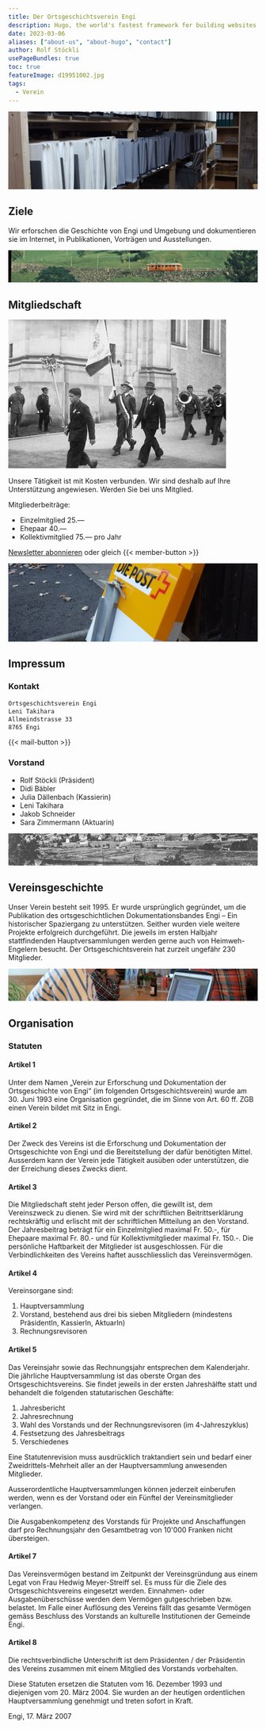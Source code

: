 ```yaml
---
title: Der Ortsgeschichtsverein Engi
description: Hugo, the world's fastest framework for building websites
date: 2023-03-06
aliases: ["about-us", "about-hugo", "contact"]
author: Rolf Stöckli
usePageBundles: true
toc: true
featureImage: d19951002.jpg
tags:
  - Verein
---
```


![](img_20171228_142438068.jpg)

## Ziele

Wir erforschen die Geschichte von Engi und Umgebung und dokumentieren sie im
Internet, in Publikationen, Vorträgen und Ausstellungen.

![](ddbi26.jpg)

## Mitgliedschaft

![:right](cddb02.jpg)

Unsere Tätigkeit ist mit Kosten verbunden. Wir sind deshalb auf Ihre Unterstützung angewiesen. Werden Sie bei uns Mitglied.

Mitgliederbeiträge:
* Einzelmitglied 25.—
* Ehepaar 40.—
* Kollektivmitglied 75.— pro Jahr

[Newsletter abonnieren](/news/2018-08-18-newsletter) oder gleich {{< member-button >}} 

![](r0002782.jpg)

## Impressum

### Kontakt

```
Ortsgeschichtsverein Engi
Leni Takihara
Allmeindstrasse 33
8765 Engi
```

{{< mail-button >}}

### Vorstand

- Rolf Stöckli (Präsident)
- Didi Bäbler
- Julia Dällenbach (Kassierin)
- Leni Takihara
- Jakob Schneider
- Sara Zimmermann (Aktuarin)

![](cddb13.jpg)

## Vereinsgeschichte

Unser Verein besteht seit 1995. Er wurde ursprünglich gegründet, um die
Publikation des ortsgeschichtlichen Dokumentationsbandes Engi – Ein
historischer Spaziergang zu unterstützen. Seither wurden viele weitere
Projekte erfolgreich durchgeführt. Die jeweils im ersten Halbjahr
stattfindenden Hauptversammlungen werden gerne auch von Heimweh-Engelern
besucht. Der Ortsgeschichtsverein hat zurzeit ungefähr 230 Mitglieder.

![](r0001246.jpg)

## Organisation

### Statuten

#### Artikel 1

Unter dem Namen „Verein zur Erforschung und Dokumentation der Ortsgeschichte
von Engi“ (im folgenden Ortsgeschichtsverein) wurde am 30. Juni 1993 eine
Organisation gegründet, die im Sinne von Art. 60 ff. ZGB einen Verein bildet
mit Sitz in Engi.

#### Artikel 2

Der Zweck des Vereins ist die Erforschung und Dokumentation der Ortsgeschichte
von Engi und die Bereitstellung der dafür benötigten Mittel. Ausserdem kann der
Verein jede Tätigkeit ausüben oder unterstützen, die der Erreichung dieses
Zwecks dient.

#### Artikel 3

Die Mitgliedschaft steht jeder Person offen, die gewillt ist, dem Vereinszweck
zu dienen. Sie wird mit der schriftlichen Beitrittserklärung rechtskräftig und
erlischt mit der schriftlichen Mitteilung an den Vorstand. Der Jahresbeitrag
beträgt für ein Einzelmitglied maximal Fr. 50.-, für Ehepaare maximal Fr. 80.-
und für Kollektivmitglieder maximal Fr. 150.-. Die persönliche Haftbarkeit der
Mitglieder ist ausgeschlossen. Für die Verbindlichkeiten des Vereins haftet
ausschliesslich das Vereinsvermögen.

#### Artikel 4

Vereinsorgane sind:

1. Hauptversammlung
2. Vorstand, bestehend aus drei bis sieben Mitgliedern (mindestens PräsidentIn,
   KassierIn, AktuarIn)
3. Rechnungsrevisoren

#### Artikel 5

Das Vereinsjahr sowie das Rechnungsjahr entsprechen dem Kalenderjahr. Die
jährliche Hauptversammlung ist das oberste Organ des Ortsgeschichtsvereins. Sie
findet jeweils in der ersten Jahreshälfte statt und behandelt die folgenden
statutarischen Geschäfte:

1. Jahresbericht
2. Jahresrechnung
3. Wahl des Vorstands und der Rechnungsrevisoren (im 4-Jahreszyklus)
4. Festsetzung des Jahresbeitrags
5. Verschiedenes

Eine Statutenrevision muss ausdrücklich traktandiert sein und bedarf einer
Zweidrittels-Mehrheit aller an der Hauptversammlung anwesenden Mitglieder.

Ausserordentliche Hauptversammlungen können jederzeit einberufen werden, wenn
es der Vorstand oder ein Fünftel der Vereinsmitglieder verlangen.

Die Ausgabenkompetenz des Vorstands für Projekte und Anschaffungen darf pro
Rechnungsjahr den Gesamtbetrag von 10'000 Franken nicht übersteigen.

#### Artikel 7

Das Vereinsvermögen bestand im Zeitpunkt der Vereinsgründung aus einem Legat
von Frau Hedwig Meyer-Streiff sel. Es muss für die Ziele des
Ortsgeschichtsvereins eingesetzt werden. Einnahmen- oder Ausgabenüberschüsse
werden dem Vermögen gutgeschrieben bzw. belastet. Im Falle einer Auflösung des
Vereins fällt das gesamte Vermögen gemäss Beschluss des Vorstands an kulturelle
Institutionen der Gemeinde Engi.

#### Artikel 8

Die rechtsverbindliche Unterschrift ist dem Präsidenten / der Präsidentin des
Vereins zusammen mit einem Mitglied des Vorstands vorbehalten.

Diese Statuten ersetzen die Statuten vom 16. Dezember 1993 und diejenigen vom
20. März 2004.  Sie wurden an der heutigen ordentlichen Hauptversammlung
genehmigt und treten sofort in Kraft.

Engi, 17. März 2007
